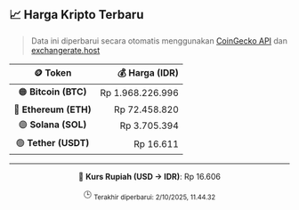

<!-- HARGA_KRIPTO -->
## 📈 Harga Kripto Terbaru

> Data ini diperbarui secara otomatis menggunakan [CoinGecko API](https://www.coingecko.com/) dan [exchangerate.host](https://exchangerate.host/)

<div align="center">

| 🪙 Token | 💰 Harga (IDR) |
|:------:|---------------:|
| 🟠 **Bitcoin (BTC)**   | Rp 1.968.226.996 |
| 🔵 **Ethereum (ETH)**  | Rp 72.458.820 |
| 🟣 **Solana (SOL)**    | Rp 3.705.394 |
| 🟢 **Tether (USDT)**   | Rp 16.611 |

---

💱 **Kurs Rupiah (USD → IDR)**: Rp 16.606

🕒 <sub>Terakhir diperbarui: 2/10/2025, 11.44.32</sub>

</div>
<!-- /HARGA_KRIPTO -->
